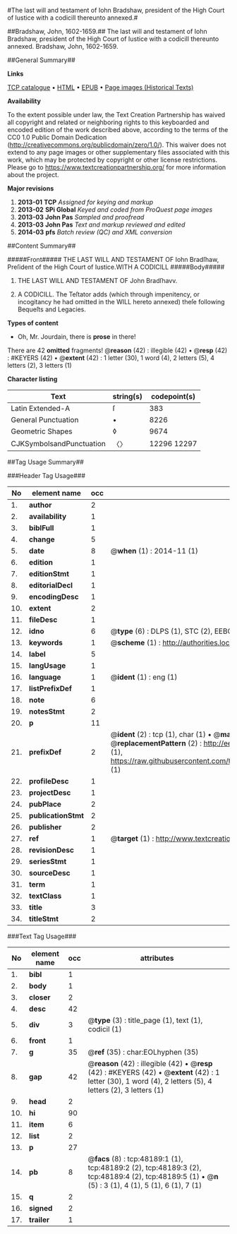 #The last will and testament of Iohn Bradshaw, president of the High Court of Iustice with a codicill thereunto annexed.#

##Bradshaw, John, 1602-1659.##
The last will and testament of Iohn Bradshaw, president of the High Court of Iustice with a codicill thereunto annexed.
Bradshaw, John, 1602-1659.

##General Summary##

**Links**

[TCP catalogue](http://www.ota.ox.ac.uk/tcp/)  • 
[HTML](http://tei.it.ox.ac.uk/tcp/Texts-HTML/free/A29/A29137.html)  • 
[EPUB](http://tei.it.ox.ac.uk/tcp/Texts-EPUB/free/A29/A29137.epub) • 
[Page images (Historical Texts)](https://historicaltexts.jisc.ac.uk/eebo-11690205e)

**Availability**

To the extent possible under law, the Text Creation Partnership has waived all copyright and related or neighboring rights to this keyboarded and encoded edition of the work described above, according to the terms of the CC0 1.0 Public Domain Dedication (http://creativecommons.org/publicdomain/zero/1.0/). This waiver does not extend to any page images or other supplementary files associated with this work, which may be protected by copyright or other license restrictions. Please go to https://www.textcreationpartnership.org/ for more information about the project.

**Major revisions**

1. __2013-01__ __TCP__ *Assigned for keying and markup*
1. __2013-02__ __SPi Global__ *Keyed and coded from ProQuest page images*
1. __2013-03__ __John Pas__ *Sampled and proofread*
1. __2013-03__ __John Pas__ *Text and markup reviewed and edited*
1. __2014-03__ __pfs__ *Batch review (QC) and XML conversion*

##Content Summary##

#####Front#####
THE LAST WILL AND TESTAMENT OF Iohn Bradſhaw, Preſident of the High Court of Iustice.WITH A CODICILL
#####Body#####

1. THE LAST WILL AND TESTAMENT OF John Bradſhavv.

1. A CODICILL. The Teſtator adds (which through impenitency, or incogitancy he had omitted in the WILL hereto annexed) theſe following Bequeſts and Legacies.

**Types of content**

  * Oh, Mr. Jourdain, there is **prose** in there!

There are 42 **omitted** fragments! 
 @__reason__ (42) : illegible (42)  •  @__resp__ (42) : #KEYERS (42)  •  @__extent__ (42) : 1 letter (30), 1 word (4), 2 letters (5), 4 letters (2), 3 letters (1)

**Character listing**


|Text|string(s)|codepoint(s)|
|---|---|---|
|Latin Extended-A|ſ|383|
|General Punctuation|•|8226|
|Geometric Shapes|◊|9674|
|CJKSymbolsandPunctuation|〈〉|12296 12297|

##Tag Usage Summary##

###Header Tag Usage###

|No|element name|occ|attributes|
|---|---|---|---|
|1.|__author__|2||
|2.|__availability__|1||
|3.|__biblFull__|1||
|4.|__change__|5||
|5.|__date__|8| @__when__ (1) : 2014-11 (1)|
|6.|__edition__|1||
|7.|__editionStmt__|1||
|8.|__editorialDecl__|1||
|9.|__encodingDesc__|1||
|10.|__extent__|2||
|11.|__fileDesc__|1||
|12.|__idno__|6| @__type__ (6) : DLPS (1), STC (2), EEBO-CITATION (1), OCLC (1), VID (1)|
|13.|__keywords__|1| @__scheme__ (1) : http://authorities.loc.gov/ (1)|
|14.|__label__|5||
|15.|__langUsage__|1||
|16.|__language__|1| @__ident__ (1) : eng (1)|
|17.|__listPrefixDef__|1||
|18.|__note__|6||
|19.|__notesStmt__|2||
|20.|__p__|11||
|21.|__prefixDef__|2| @__ident__ (2) : tcp (1), char (1)  •  @__matchPattern__ (2) : ([0-9\-]+):([0-9IVX]+) (1), (.+) (1)  •  @__replacementPattern__ (2) : http://eebo.chadwyck.com/downloadtiff?vid=$1&page=$2 (1), https://raw.githubusercontent.com/textcreationpartnership/Texts/master/tcpchars.xml#$1 (1)|
|22.|__profileDesc__|1||
|23.|__projectDesc__|1||
|24.|__pubPlace__|2||
|25.|__publicationStmt__|2||
|26.|__publisher__|2||
|27.|__ref__|1| @__target__ (1) : http://www.textcreationpartnership.org/docs/. (1)|
|28.|__revisionDesc__|1||
|29.|__seriesStmt__|1||
|30.|__sourceDesc__|1||
|31.|__term__|1||
|32.|__textClass__|1||
|33.|__title__|3||
|34.|__titleStmt__|2||


###Text Tag Usage###

|No|element name|occ|attributes|
|---|---|---|---|
|1.|__bibl__|1||
|2.|__body__|1||
|3.|__closer__|2||
|4.|__desc__|42||
|5.|__div__|3| @__type__ (3) : title_page (1), text (1), codicil (1)|
|6.|__front__|1||
|7.|__g__|35| @__ref__ (35) : char:EOLhyphen (35)|
|8.|__gap__|42| @__reason__ (42) : illegible (42)  •  @__resp__ (42) : #KEYERS (42)  •  @__extent__ (42) : 1 letter (30), 1 word (4), 2 letters (5), 4 letters (2), 3 letters (1)|
|9.|__head__|2||
|10.|__hi__|90||
|11.|__item__|6||
|12.|__list__|2||
|13.|__p__|27||
|14.|__pb__|8| @__facs__ (8) : tcp:48189:1 (1), tcp:48189:2 (2), tcp:48189:3 (2), tcp:48189:4 (2), tcp:48189:5 (1)  •  @__n__ (5) : 3 (1), 4 (1), 5 (1), 6 (1), 7 (1)|
|15.|__q__|2||
|16.|__signed__|2||
|17.|__trailer__|1||
